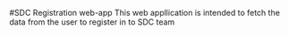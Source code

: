 #SDC Registration web-app
This web appllication is intended to fetch the data from the user to register in to SDC team
